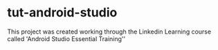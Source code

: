# tut-android-studio
This project was created working through the Linkedin Learning course called 'Android Studio Essential Training''

